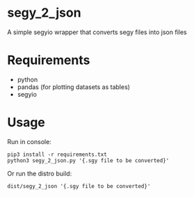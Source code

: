 # segy_2_json
A simple segyio wrapper that converts segy files into json files

# Requirements
- python
- pandas (for plotting datasets as tables)
- segyio

# Usage
Run in console:
```
pip3 install -r requirements.txt
python3 segy_2_json.py '{.sgy file to be converted}'
```

Or run the distro build:
```
dist/segy_2_json '{.sgy file to be converted}'
```
